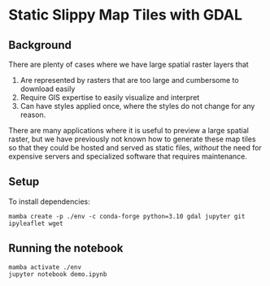 # Static Slippy Map Tiles with GDAL

## Background

There are plenty of cases where we have large spatial raster layers that

1. Are represented by rasters that are too large and cumbersome to download
   easily
2. Require GIS expertise to easily visualize and interpret
3. Can have styles applied once, where the styles do not change for any reason.

There are many applications where it is useful to preview a large spatial
raster, but we have previously not known how to generate these map tiles so
that they could be hosted and served as static files, _without_ the need for
expensive servers and specialized software that requires maintenance.

## Setup

To install dependencies:

```
mamba create -p ./env -c conda-forge python=3.10 gdal jupyter git ipyleaflet wget
```

## Running the notebook

```
mamba activate ./env
jupyter notebook demo.ipynb
```
